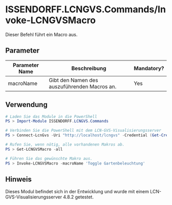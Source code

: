 # ISSENDORFF.LCNGVS.Commands/Invoke-LCNGVSMacro
Dieser Befehl führt ein Macro aus.

## Parameter

| Parameter Name   | Beschreibung                                                  | Mandatory? |
| ---------------- | ------------------------------------------------------------- | ---------- |
| macroName        | Gibt den Namen des auszuführenden Macros an.                  | Yes        |

## Verwendung

```PowerShell
# Laden Sie das Module in die PowerShell
PS > Import-Module ISSENDORFF.LCNGVS.Commands

# Verbinden Sie die PowerShell mit dem LCN-GVS-Visualisierungsserver
PS > Connect-LcnGvs -Uri "http://localhost/lcngvs" -Credential (Get-Credential)

# Rufen Sie, wenn nötig, alle vorhandenen Makros ab.
PS > Get-LCNGVSMacro -all

# Führen Sie das gewünschte Makro aus.
PS > Invoke-LCNGVSMacro -macroName 'Toggle Gartenbeleuchtung'
```

## Hinweis
Dieses Modul befindet sich in der Entwicklung und wurde mit einem LCN-GVS-Visualisierungsserver 4.8.2 getestet.